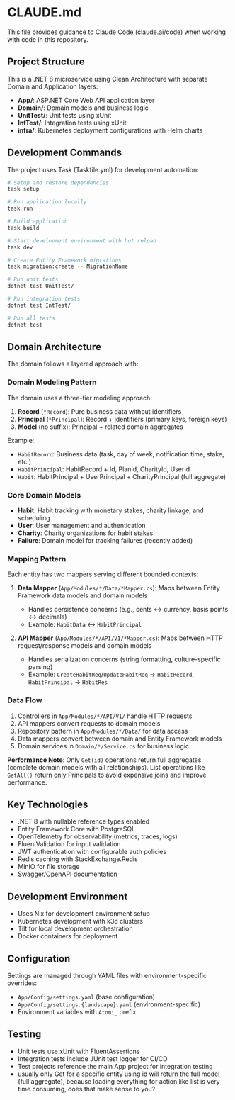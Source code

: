 # CLAUDE.md

This file provides guidance to Claude Code (claude.ai/code) when working with code in this repository.

## Project Structure

This is a .NET 8 microservice using Clean Architecture with separate Domain and Application layers:

- **App/**: ASP.NET Core Web API application layer
- **Domain/**: Domain models and business logic
- **UnitTest/**: Unit tests using xUnit
- **IntTest/**: Integration tests using xUnit
- **infra/**: Kubernetes deployment configurations with Helm charts

## Development Commands

The project uses Task (Taskfile.yml) for development automation:

```bash
# Setup and restore dependencies
task setup

# Run application locally
task run

# Build application
task build

# Start development environment with hot reload
task dev

# Create Entity Framework migrations
task migration:create -- MigrationName

# Run unit tests
dotnet test UnitTest/

# Run integration tests
dotnet test IntTest/

# Run all tests
dotnet test
```

## Domain Architecture

The domain follows a layered approach with:

### Domain Modeling Pattern

The domain uses a three-tier modeling approach:

1. **Record** (`*Record`): Pure business data without identifiers
2. **Principal** (`*Principal`): Record + identifiers (primary keys, foreign keys)
3. **Model** (no suffix): Principal + related domain aggregates

Example:

- `HabitRecord`: Business data (task, day of week, notification time, stake, etc.)
- `HabitPrincipal`: HabitRecord + Id, PlanId, CharityId, UserId
- `Habit`: HabitPrincipal + UserPrincipal + CharityPrincipal (full aggregate)

### Core Domain Models

- **Habit**: Habit tracking with monetary stakes, charity linkage, and scheduling
- **User**: User management and authentication
- **Charity**: Charity organizations for habit stakes
- **Failure**: Domain model for tracking failures (recently added)

### Mapping Pattern

Each entity has two mappers serving different bounded contexts:

1. **Data Mapper** (`App/Modules/*/Data/*Mapper.cs`): Maps between Entity Framework data models and domain models

   - Handles persistence concerns (e.g., cents ↔ currency, basis points ↔ decimals)
   - Example: `HabitData` ↔ `HabitPrincipal`

2. **API Mapper** (`App/Modules/*/API/V1/*Mapper.cs`): Maps between HTTP request/response models and domain models
   - Handles serialization concerns (string formatting, culture-specific parsing)
   - Example: `CreateHabitReq`/`UpdateHabitReq` → `HabitRecord`, `HabitPrincipal` → `HabitRes`

### Data Flow

1. Controllers in `App/Modules/*/API/V1/` handle HTTP requests
2. API mappers convert requests to domain models
3. Repository pattern in `App/Modules/*/Data/` for data access
4. Data mappers convert between domain and Entity Framework models
5. Domain services in `Domain/*/Service.cs` for business logic

**Performance Note**: Only `Get(id)` operations return full aggregates (complete domain models with all relationships). List operations like `GetAll()` return only Principals to avoid expensive joins and improve performance.

## Key Technologies

- .NET 8 with nullable reference types enabled
- Entity Framework Core with PostgreSQL
- OpenTelemetry for observability (metrics, traces, logs)
- FluentValidation for input validation
- JWT authentication with configurable auth policies
- Redis caching with StackExchange.Redis
- MinIO for file storage
- Swagger/OpenAPI documentation

## Development Environment

- Uses Nix for development environment setup
- Kubernetes development with k3d clusters
- Tilt for local development orchestration
- Docker containers for deployment

## Configuration

Settings are managed through YAML files with environment-specific overrides:

- `App/Config/settings.yaml` (base configuration)
- `App/Config/settings.{landscape}.yaml` (environment-specific)
- Environment variables with `Atomi_` prefix

## Testing

- Unit tests use xUnit with FluentAssertions
- Integration tests include JUnit test logger for CI/CD
- Test projects reference the main App project for integration testing
- usually only Get for a specific entity using id will return the full model (full aggregate), because loading everything for action like list is very time consuming, does that make sense to you?
